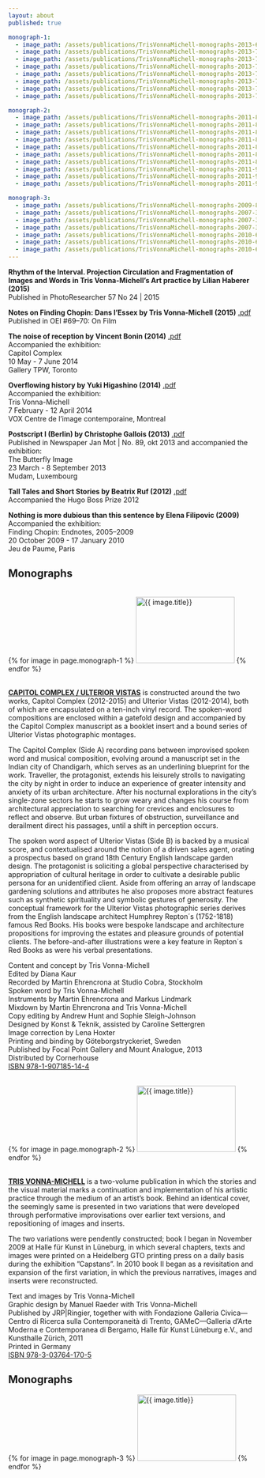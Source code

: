 ```yaml
---
layout: about
published: true

monograph-1:
  - image_path: /assets/publications/TrisVonnaMichell-monographs-2013-68.jpg
  - image_path: /assets/publications/TrisVonnaMichell-monographs-2013-76.jpg
  - image_path: /assets/publications/TrisVonnaMichell-monographs-2013-72.jpg
  - image_path: /assets/publications/TrisVonnaMichell-monographs-2013-77.jpg
  - image_path: /assets/publications/TrisVonnaMichell-monographs-2013-73.jpg
  - image_path: /assets/publications/TrisVonnaMichell-monographs-2013-74.jpg
  - image_path: /assets/publications/TrisVonnaMichell-monographs-2013-71.jpg
  - image_path: /assets/publications/TrisVonnaMichell-monographs-2013-70.jpg

monograph-2:
  - image_path: /assets/publications/TrisVonnaMichell-monographs-2011-83.jpg
  - image_path: /assets/publications/TrisVonnaMichell-monographs-2011-84.jpg
  - image_path: /assets/publications/TrisVonnaMichell-monographs-2011-85.jpg
  - image_path: /assets/publications/TrisVonnaMichell-monographs-2011-86.jpg
  - image_path: /assets/publications/TrisVonnaMichell-monographs-2011-87.jpg
  - image_path: /assets/publications/TrisVonnaMichell-monographs-2011-88.jpg
  - image_path: /assets/publications/TrisVonnaMichell-monographs-2011-89.jpg
  - image_path: /assets/publications/TrisVonnaMichell-monographs-2011-90.jpg
  - image_path: /assets/publications/TrisVonnaMichell-monographs-2011-91.jpg
  - image_path: /assets/publications/TrisVonnaMichell-monographs-2011-93.jpg

monograph-3:  
  - image_path: /assets/publications/TrisVonnaMichell-monographs-2009-82.jpg
  - image_path: /assets/publications/TrisVonnaMichell-monographs-2007-33.jpg
  - image_path: /assets/publications/TrisVonnaMichell-monographs-2007-34.jpg
  - image_path: /assets/publications/TrisVonnaMichell-monographs-2007-35.jpg
  - image_path: /assets/publications/TrisVonnaMichell-monographs-2010-60.jpg
  - image_path: /assets/publications/TrisVonnaMichell-monographs-2010-61.jpg
  - image_path: /assets/publications/TrisVonnaMichell-monographs-2010-62.jpg
---
```


**Rhythm of the Interval. Projection Circulation and Fragmentation of Images and Words in Tris Vonna-Michell’s Art practice by Lilian Haberer (2015)**<br/>
Published in PhotoResearcher 57 No 24 | 2015

**Notes on Finding Chopin: Dans l’Essex by Tris Vonna-Michell (2015)** [.pdf]({{site.baseurl}}/assets/pdf/TrisVM-text-on-filming-Finding-Chopin-published-by-OEI.pdf)<br/>
Published in OEI #69–70: On Film

**The noise of reception by Vincent Bonin (2014)** [.pdf]({{site.baseurl}}/assets/pdf/TrisVM-essay-by-Vincent-Bonin-for-TPW-Toronto.pdf)<br/>
Accompanied the exhibition:<br/>
Capitol Complex<br/>
10 May - 7 June 2014<br/>
Gallery TPW, Toronto

**Overflowing history by Yuki Higashino (2014)** [.pdf]({{site.baseurl}}/assets/pdf/TrisVM-essay-by-Yuki-Higashino-VOX.pdf)<br/>
Accompanied the exhibition:<br/>
Tris Vonna-Michell<br/>
7 February - 12 April 2014<br/>
VOX Centre de l’image contemporaine, Montreal

**Postscript I (Berlin) by Christophe Gallois (2013)** [.pdf]({{site.baseurl}}/assets/pdf/TrisVM-text-by-Christophe-Gallois-MUDAM-text.pdf)<br/>
Published in Newspaper Jan Mot | No. 89, okt 2013 and accompanied the
exhibition:<br/>
The Butterfly Image<br/>
23 March - 8 September 2013<br/>
Mudam, Luxembourg

**Tall Tales and Short Stories by Beatrix Ruf (2012)** [.pdf]({{site.baseurl}}/assets/pdf/TrisVM-essay-by-Beatrix-Ruf-for-Hugo-Boss-Prize-2012-catalogue.pdf)<br/>
Accompanied the Hugo Boss Prize 2012

**Nothing is more dubious than this sentence by Elena Filipovic (2009)** <!--[.pdf]({{site.baseurl}}/assets/pdf/TrisVM-Jeu-de-Paume-Paris.pdf)--><br/>
Accompanied the exhibition:<br/>
Finding Chopin: Endnotes, 2005–2009<br/>
20 October 2009 - 17 January 2010<br/>
Jeu de Paume, Paris

## Monographs

<div class="popup-gallery"><br/>
  {% for image in page.monograph-1 %}
    <a href="{{ image.image_path }}"><img src="{{ image.image_path }}" alt="{{ image.title}}" width="200" height="134" /></a>
  {% endfor %}
</div>

<br/>**[CAPITOL COMPLEX / ULTERIOR VISTAS](http://www.cornerhousepublications.org/publications/tris-vonna-michell-capitol-complex-ulterior-vistas/)** is constructed around the two works, Capitol Complex (2012-2015) and Ulterior Vistas (2012-2014), both of which are encapsulated on a ten-inch vinyl record. The spoken-word compositions are enclosed within a gatefold design and accompanied by the Capitol Complex manuscript as a booklet insert and a bound series of Ulterior Vistas photographic montages.

The Capitol Complex (Side A) recording pans between improvised spoken word and musical composition, evolving around a manuscript set in the Indian city of Chandigarh, which serves as an underlining blueprint for the work. Traveller, the protagonist, extends his leisurely strolls to navigating the city by night in order to induce an experience of greater intensity and anxiety of its urban architecture. After his nocturnal explorations in the city’s single-zone sectors he starts to grow weary and changes his course from architectural appreciation to searching for crevices and enclosures to reflect and observe. But urban fixtures of obstruction, surveillance and derailment direct his passages, until a shift in perception occurs.

The spoken word aspect of Ulterior Vistas (Side B) is backed by a musical score, and contextualised around the notion of a driven sales agent, orating a prospectus based on grand 18th Century English landscape garden design. The protagonist is soliciting a global perspective characterised by appropriation of cultural heritage in order to cultivate a desirable public persona for an unidentified client. Aside from offering an array of landscape gardening solutions and attributes he also proposes more abstract features such as synthetic spirituality and symbolic gestures of generosity. The conceptual framework for the Ulterior Vistas photographic series derives from the English landscape architect Humphrey Repton´s (1752-1818) famous Red Books. His books were bespoke landscape and architecture propositions for improving the estates and pleasure grounds of potential clients. The before-and-after illustrations were a key feature in
Repton´s Red Books as were his verbal presentations.

Content and concept by Tris Vonna-Michell<br/>
Edited by Diana Kaur<br/>
Recorded by Martin Ehrencrona at Studio Cobra, Stockholm<br/>
Spoken word by Tris Vonna-Michell<br/>
Instruments by Martin Ehrencrona and Markus Lindmark<br/>
Mixdown by Martin Ehrencrona and Tris Vonna-Michell<br/>
Copy editing by Andrew Hunt and Sophie Sleigh-Johnson<br/>
Designed by Konst & Teknik, assisted by Caroline Settergren<br/>
Image correction by Lena Hoxter<br/>
Printing and binding by Göteborgstryckeriet, Sweden<br/>
Published by Focal Point Gallery and Mount Analogue, 2013<br/>
Distributed by Cornerhouse<br/>
[ISBN 978-1-907185-14-4](http://www.cornerhousepublications.org/publications/tris-vonna-michell-capitol-complex-ulterior-vistas/)

<div class="popup-gallery"><br/>
  {% for image in page.monograph-2 %}
    <a href="{{ image.image_path }}"><img src="{{ image.image_path }}" alt="{{ image.title}}" width="200" height="134" /></a>
  {% endfor %}
</div>

<br/>**[TRIS VONNA-MICHELL](http://www.cornerhousepublications.org/publications/tris-vonna-michell/)** is a two-volume publication in which the stories and the visual material marks a continuation and implementation of his artistic practice through the medium of an artist’s book. Behind an identical cover, the seemingly same is presented in two variations that were developed through performative improvisations over earlier text versions, and repositioning of images and inserts.

The two variations were pendently constructed; book I began in November 2009 at Halle für Kunst in Lüneburg, in which several chapters, texts and images were printed on a Heidelberg GTO printing press on a daily basis during the exhibition ”Capstans”. In 2010 book II began as a revisitation and expansion of the first variation, in which the previous narratives, images and inserts were reconstructed.

Text and images by Tris Vonna-Michell<br/>
Graphic design by Manuel Raeder with Tris Vonna-Michell<br/>
Published by JRP|Ringier, together with with Fondazione Galleria Civica—Centro di Ricerca sulla Contemporaneità di Trento, GAMeC—Galleria d’Arte Moderna e Contemporanea di Bergamo, Halle für Kunst Lüneburg e.V., and Kunsthalle Zürich, 2011<br/>
Printed in Germany<br/>
[ISBN 978-3-03764-170-5](http://www.cornerhousepublications.org/publications/tris-vonna-michell/)

## Monographs
<div class="popup-gallery">
  {% for image in page.monograph-3 %}
    <a href="{{ image.image_path }}"><img src="{{ image.image_path }}" alt="{{ image.title}}" width="200" height="134" /></a>
  {% endfor %}
</div>

<script type="text/javascript">
  $(document).ready(function() {
    $('.popup-gallery').magnificPopup({
      delegate: 'a',
      type: 'image',
      tLoading: 'Loading image #%curr%...',
      mainClass: 'mfp-img-mobile',
      gallery: {
        enabled: true,
        navigateByImgClick: true,
        preload: [0,1] // Will preload 0 - before current, and 1 after the current image
      },
      image: {
        tError: '<a href="%url%">The image #%curr%</a> could not be loaded.',
        titleSrc: function(item) {
          return 'Publications' + '<small>Tris Vonna-Michell</small>';
        }
      }
    });
  });
</script>

